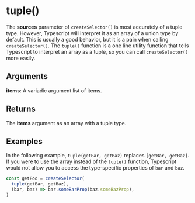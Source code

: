 # tuple()

The **sources** parameter of `createSelector()` is most accurately of a tuple type. However, Typescript will interpret it as an array of a union type by default. This is usually a good behavior, but it is a pain when calling `createSelector()`. The `tuple()` function is a one line utility function that tells Typescript to interpret an array as a tuple, so you can call `createSelector()` more easily.

## Arguments

**items**: A variadic argument list of items.

## Returns

The **items** argument as an array with a tuple type.

## Examples

In the following example, `tuple(getBar, getBaz)` replaces `[getBar, getBaz]`. If you were to use the array instead of the `tuple()` function, Typescript would not allow you to access the type-specific properties of `bar` and `baz`.

```javascript
const getFoo = createSelector(
  tuple(getBar, getBaz),
  (bar, baz) => bar.someBarProp(baz.someBazProp),
)
```

